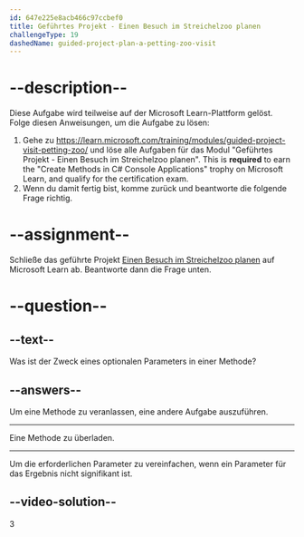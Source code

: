 ```yaml
---
id: 647e225e8acb466c97ccbef0
title: Geführtes Projekt - Einen Besuch im Streichelzoo planen
challengeType: 19
dashedName: guided-project-plan-a-petting-zoo-visit
---
```


# --description--

Diese Aufgabe wird teilweise auf der Microsoft Learn-Plattform gelöst. Folge diesen Anweisungen, um die Aufgabe zu lösen:

1. Gehe zu <a href="https://learn.microsoft.com/training/modules/guided-project-visit-petting-zoo/" target="_blank" rel="noreferrer">https://learn.microsoft.com/training/modules/guided-project-visit-petting-zoo/</a> und löse alle Aufgaben für das Modul "Geführtes Projekt - Einen Besuch im Streichelzoo planen". This is **required** to earn the "Create Methods in C# Console Applications" trophy on Microsoft Learn, and qualify for the certification exam.
1. Wenn du damit fertig bist, komme zurück und beantworte die folgende Frage richtig.

# --assignment--

Schließe das geführte Projekt <a href="https://learn.microsoft.com/training/modules/guided-project-visit-petting-zoo/" target="_blank" rel="noreferrer">Einen Besuch im Streichelzoo planen</a> auf Microsoft Learn ab. Beantworte dann die Frage unten.

# --question--

## --text--

Was ist der Zweck eines optionalen Parameters in einer Methode?

## --answers--

Um eine Methode zu veranlassen, eine andere Aufgabe auszuführen.

---

Eine Methode zu überladen.

---

Um die erforderlichen Parameter zu vereinfachen, wenn ein Parameter für das Ergebnis nicht signifikant ist.

## --video-solution--

3

